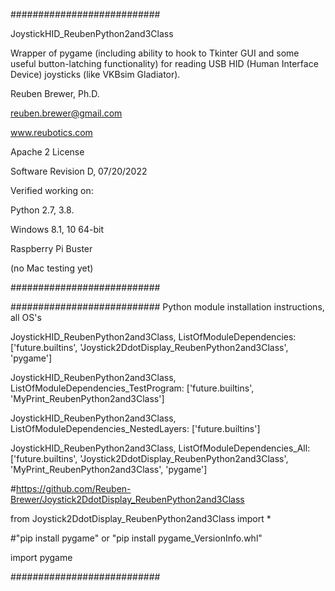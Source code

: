 ###########################

JoystickHID_ReubenPython2and3Class

Wrapper of pygame (including ability to hook to Tkinter GUI and some useful button-latching functionality) for reading USB HID (Human Interface Device) joysticks (like VKBsim Gladiator).

Reuben Brewer, Ph.D.

reuben.brewer@gmail.com

www.reubotics.com

Apache 2 License

Software Revision D, 07/20/2022

Verified working on: 

Python 2.7, 3.8.

Windows 8.1, 10 64-bit

Raspberry Pi Buster 

(no Mac testing yet)

###########################

########################### Python module installation instructions, all OS's

JoystickHID_ReubenPython2and3Class, ListOfModuleDependencies: ['future.builtins', 'Joystick2DdotDisplay_ReubenPython2and3Class', 'pygame']

JoystickHID_ReubenPython2and3Class, ListOfModuleDependencies_TestProgram: ['future.builtins', 'MyPrint_ReubenPython2and3Class']

JoystickHID_ReubenPython2and3Class, ListOfModuleDependencies_NestedLayers: ['future.builtins']

JoystickHID_ReubenPython2and3Class, ListOfModuleDependencies_All: ['future.builtins', 'Joystick2DdotDisplay_ReubenPython2and3Class', 'MyPrint_ReubenPython2and3Class', 'pygame']

#https://github.com/Reuben-Brewer/Joystick2DdotDisplay_ReubenPython2and3Class

from Joystick2DdotDisplay_ReubenPython2and3Class import *

#"pip install pygame" or "pip install pygame_VersionInfo.whl"

import pygame

###########################

